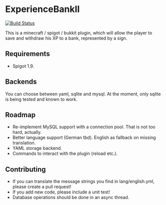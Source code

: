 # ExperienceBankII

[![Build Status](https://travis-ci.org/boy0001/ExperienceBankII.svg?branch=master)](https://travis-ci.org/boy0001/ExperienceBankII)

This is a minecraft / spigot / bukkit plugin, which will allow the player to save and
withdraw his XP to a bank, represented by a sign.

## Requirements
* Spigot 1.9.

## Backends
You can choose between yaml, sqlite and mysql. At the moment, only sqlite is being tested and known to work.

## Roadmap
* Re-implement MySQL support with a connection pool. That is not too hard, actually.
* Better language support (German tbd). English as fallback on missing translation.
* YAML storage backend.
* Commands to interact with the plugin (reload etc.).

## Contributing
* If you can translate the message strings you find in lang/english.yml, please create a pull request!
* If you add new code, please include a unit test!
* Database operations should be done in an async thread.

